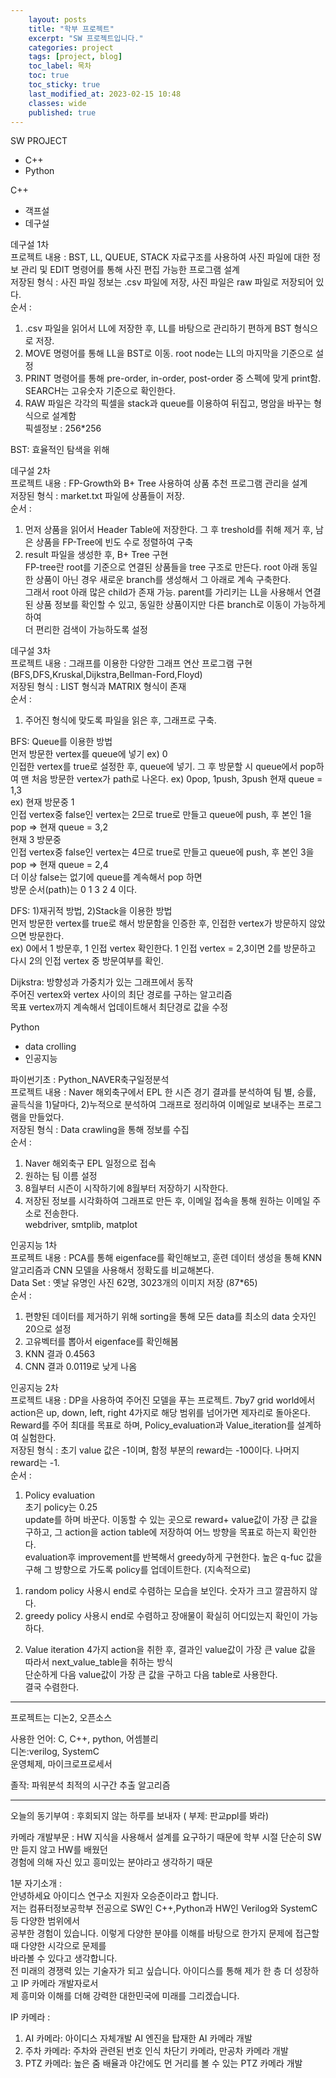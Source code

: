 ```yaml
---
    layout: posts
    title: "학부 프로젝트"
    excerpt: "SW 프로젝트입니다."
    categories: project
    tags: [project, blog]
    toc_label: 목차
    toc: true
    toc_sticky: true
    last_modified_at: 2023-02-15 10:48
    classes: wide
    published: true
---
```


SW PROJECT  
- C++  
- Python  

C++
- 객프설  
- 데구설  

데구설 1차  
프로젝트 내용 : BST, LL, QUEUE, STACK 자료구조를 사용하여 사진 파일에 대한 정보 관리 및 EDIT 명령어를 통해 사진 편집 가능한 프로그램 설계  
저장된 형식 : 사진 파일 정보는 .csv 파일에 저장, 사진 파일은 raw 파일로 저장되어 있다.  
순서 :  
1. .csv 파일을 읽어서 LL에 저장한 후, LL를 바탕으로 관리하기 편하게 BST 형식으로 저장.  
2. MOVE 명령어를 통해 LL을 BST로 이동. root node는 LL의 마지막을 기준으로 설정  
3. PRINT 명령어를 통해 pre-order, in-order, post-order 중 스펙에 맞게 print함. SEARCH는 고유숫자 기준으로 확인한다.  
4. RAW 파일은 각각의 픽셀을 stack과 queue를 이용하여 뒤집고, 명암을 바꾸는 형식으로 설계함  
픽셀정보 : 256*256  

BST: 효율적인 탐색을 위해  

데구설 2차  
프로젝트 내용 : FP-Growth와 B+ Tree 사용하여 상품 추천 프로그램 관리을 설계  
저장된 형식 : market.txt 파일에 상품들이 저장.  
순서 :  
1. 먼저 상품을 읽어서 Header Table에 저장한다. 그 후 treshold를 취해 제거 후, 남은 상품을 FP-Tree에 빈도 수로 정렬하여 구축  
2. result 파일을 생성한 후, B+ Tree 구현  
FP-tree란 root를 기준으로 연결된 상품들을 tree 구조로 만든다. root 아래 동일한 상품이 아닌 경우 새로운 branch를 생성해서 그 아래로 계속 구축한다.  
그래서 root 아래 많은 child가 존재 가능. parent를 가리키는 LL을 사용해서 연결된 상품 정보를 확인할 수 있고, 동일한 상품이지만 다른 branch로 이동이 가능하게 하여  
더 편리한 검색이 가능하도록 설정  



데구설 3차  
프로젝트 내용 : 그래프를 이용한 다양한 그래프 연산 프로그램 구현(BFS,DFS,Kruskal,Dijkstra,Bellman-Ford,Floyd)  
저장된 형식 : LIST 형식과 MATRIX 형식이 존재  
순서 :  
1. 주어진 형식에 맞도록 파일을 읽은 후, 그래프로 구축.  

BFS: Queue를 이용한 방법  
먼저 방문한 vertex를 queue에 넣기 ex) 0  
인접한 vertex를 true로 설정한 후, queue에 넣기. 그 후 방문할 시 queue에서 pop하여 맨 처음 방문한 vertex가 path로 나온다. ex) 0pop, 1push, 3push 현재 queue = 1,3  
ex) 현재 방문중 1  
인접 vertex중 false인 vertex는 2므로 true로 만들고 queue에 push, 후 본인 1을 pop => 현재 queue = 3,2  
현재 3 방문중  
인접 vertex중 false인 vertex는 4므로 true로 만들고 queue에 push, 후 본인 3을 pop => 현재 queue = 2,4  
더 이상 false는 없기에 queue를 계속해서 pop 하면  
방문 순서(path)는 0 1 3 2 4 이다.  


DFS: 1)재귀적 방법, 2)Stack을 이용한 방법  
먼저 방문한 vertex를 true로 해서 방문함을 인증한 후, 인접한 vertex가 방문하지 않았으면 방문한다.  
ex) 0에서 1 방문후, 1 인접 vertex 확인한다. 1 인접 vertex = 2,3이면 2를 방문하고 다시 2의 인접 vertex 중 방문여부를 확인.  

Dijkstra: 방향성과 가중치가 있는 그래프에서 동작  
주어진 vertex와 vertex 사이의 최단 경로를 구하는 알고리즘  
목표 vertex까지 계속해서 업데이트해서 최단경로 값을 수정  


Python  
- data crolling  
- 인공지능  

파이썬기초 : Python_NAVER축구일정분석  
프로젝트 내용 : Naver 해외축구에서 EPL 한 시즌 경기 결과를 분석하여 팀 별, 승률, 골득식을 1)달마다, 2)누적으로 분석하여 그래프로 정리하여 이메일로 보내주는 프로그램을 만들었다.  
저장된 형식 : Data crawling을 통해 정보를 수집  
순서 :  
1. Naver 해외축구 EPL 일정으로 접속  
2. 원하는 팀 이름 설정  
3. 8월부터 시즌이 시작하기에 8월부터 저장하기 시작한다.  
4. 저장된 정보를 시각화하여 그래프로 만든 후, 이메일 접속을 통해 원하는 이메일 주소로 전송한다.  
webdriver, smtplib, matplot  

인공지능 1차  
프로젝트 내용 : PCA를 통해 eigenface를 확인해보고, 훈련 데이터 생성을 통해 KNN 알고리즘과 CNN 모델을 사용해서 정확도를 비교해본다.  
Data Set : 옛날 유명인 사진 62명, 3023개의 이미지 저장 (87*65)  
순서 :  
1. 편향된 데이터를 제거하기 위해 sorting을 통해 모든 data를 최소의 data 숫자인 20으로 설정  
2. 고유벡터를 뽑아서 eigenface를 확인해봄  
3. KNN 결과 0.4563  
4. CNN 결과 0.0119로 낮게 나옴  


인공지능 2차  
프로젝트 내용 : DP을 사용하여 주어진 모델을 푸는 프로젝트. 7by7 grid world에서 action은 up, down, left, right 4가지로 해당 범위를 넘어가면 제자리로 돌아온다.  
Reward를 주어 최대를 목표로 하며, Policy_evaluation과 Value_iteration를 설계하여 실험한다.   
저장된 형식 : 초기 value 값은 -1이며, 함정 부분의 reward는 -100이다. 나머지 reward는 -1.  
순서 :  
1. Policy evaluation  
초기 policy는 0.25  
update를 하며 바꾼다. 이동할 수 있는 곳으로 reward+ value값이 가장 큰 값을 구하고, 그 action을 action table에 저장하여 어느 방향을 목표로 하는지 확인한다.  
evaluation후 improvement를 반복해서 greedy하게 구현한다. 높은 q-fuc 값을 구해 그 뱡향으로 가도록 policy를 업데이트한다. (지속적으로)  
1) random policy 사용시 end로 수렴하는 모습을 보인다. 숫자가 크고 깔끔하지 않다.  
2) greedy policy 사용시 end로 수렴하고 장애물이 확실히 어디있는지 확인이 가능하다.  

2. Value iteration
4가지 action을 취한 후, 결과인 value값이 가장 큰 value 값을 따라서 next_value_table을 취하는 방식  
단순하게 다음 value값이 가장 큰 값을 구하고 다음 table로 사용한다.  
결국 수렴한다. 

-----------------------------
프로젝트는 디논2, 오픈소스  

사용한 언어: C, C++, python, 어셈블리  
디논:verilog, SystemC  
운영체제, 마이크로프로세서  

졸작: 파워분석 최적의 시구간 추출 알고리즘  

-----------------------------------------------

오늘의 동기부여 : 후회되지 않는 하루를 보내자 ( 부제: 판교ppl를 봐라)  

카메라 개발부문 : HW 지식을 사용해서 설계를 요구하기 때문에 학부 시절 단순히 SW만 듣지 않고 HW를 배웠던  
경험에 의해 자신 있고 흥미있는 분야라고 생각하기 때문  

1분 자기소개 :  
안녕하세요 아이디스 연구소 지원자 오승준이라고 합니다.  
저는 컴퓨터정보공학부 전공으로 SW인 C++,Python과 HW인 Verilog와 SystemC 등 다양한 범위에서  
공부한 경험이 있습니다. 이렇게 다양한 분야를 이해를 바탕으로 한가지 문제에 접근할 때 다양한 시각으로 문제를  
바라볼 수 있다고 생각합니다.  
전 미래의 경쟁력 있는 기술자가 되고 싶습니다. 아이디스를 통해 제가 한 층 더 성장하고 IP 카메라 개발자로서  
제 흥미와 이해를 더해 강력한 대한민국에 미래를 그리겠습니다.  

IP 카메라 :  
1) AI 카메라: 아이디스 자체개발 AI 엔진을 탑재한 AI 카메라 개발  
2) 주차 카메라: 주차와 관련된 번호 인식 차단기 카메라, 만공차 카메라 개발  
3) PTZ 카메라: 높은 줌 배율과 야간에도 먼 거리를 볼 수 있는 PTZ 카메라 개발  
